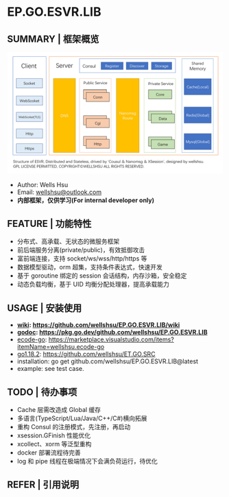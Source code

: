 # EP.GO.ESVR.LIB

## SUMMARY | 框架概览

![avatar](https://raw.githubusercontent.com/wellshsu/EP.GO.ESVR.LIB/develop/res/esvr-structure.jpg)

- Author: Wells Hsu
- Email: wellshsu@outlook.com
- **内部框架，仅供学习(For internal developer only)**

## FEATURE | 功能特性

- 分布式、高承载、无状态的微服务框架
- 前后端服务分离(private/public)，有效抵御攻击
- 富前端连接，支持 socket/ws/wss/http/https 等
- 数据模型驱动，orm 超集，支持条件表达式，快速开发
- 基于 goroutine 绑定的 session 会话结构，内存沙箱，安全稳定
- 动态负载均衡，基于 UID 均衡分配处理器，提高承载能力

## USAGE | 安装使用

- **[wiki](https://github.com/wellshsu/EP.GO.ESVR.LIB/wiki): https://github.com/wellshsu/EP.GO.ESVR.LIB/wiki**
- **[godoc](https://pkg.go.dev/github.com/wellshsu/EP.GO.ESVR.LIB): https://pkg.go.dev/github.com/wellshsu/EP.GO.ESVR.LIB**
- [ecode-go](https://marketplace.visualstudio.com/items?itemName=wellshsu.ecode-go): https://marketplace.visualstudio.com/items?itemName=wellshsu.ecode-go
- [go1.18.2](https://github.com/wellshsu/ET.GO.SRC): https://github.com/wellshsu/ET.GO.SRC
- installation: go get github.com/wellshsu/EP.GO.ESVR.LIB@latest
- example: see test case.

## TODO | 待办事项

- Cache 层需改造成 Global 缓存
- 多语言(TypeScript/Lua/Java/C++/C#)横向拓展
- 重构 Consul 的注册模式，先注册，再启动
- xsession.GFinish 性能优化
- xcollect、xorm 等泛型重构
- docker 部署流程待完善
- log 和 pipe 线程在极端情况下会满负荷运行，待优化

## REFER | 引用说明
